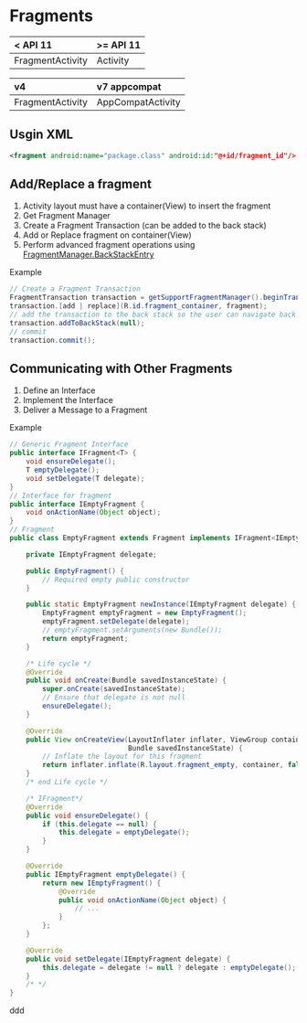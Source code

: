 # Fragments

| < API 11 | >= API 11 |
| :------------- | :------------- |
| FragmentActivity | Activity |

| v4 | v7 appcompat |
| :------------- | :------------- |
| FragmentActivity | AppCompatActivity |

## Usgin XML
```xml
<fragment android:name="package.class" android:id:"@+id/fragment_id"/>
```

## Add/Replace a fragment
1. Activity layout must have a container(View) to insert the fragment
2. Get Fragment Manager
3. Create a Fragment Transaction (can be added to the back stack)
4. Add or Replace fragment on container(View)
5. Perform advanced fragment operations using [FragmentManager.BackStackEntry](https://developer.android.com/reference/android/support/v4/app/FragmentManager.BackStackEntry.html)

Example  
```java
// Create a Fragment Transaction
FragmentTransaction transaction = getSupportFragmentManager().beginTransaction();
transaction.[add | replace](R.id.fragment_container, fragment);
// add the transaction to the back stack so the user can navigate back
transaction.addToBackStack(null);
// commit
transaction.commit();
```  

## Communicating with Other Fragments
1. Define an Interface
2. Implement the Interface
3. Deliver a Message to a Fragment

Example
```java
// Generic Fragment Interface
public interface IFragment<T> {
    void ensureDelegate();
    T emptyDelegate();
    void setDelegate(T delegate);
}
// Interface for fragment
public interface IEmptyFragment {
    void onActionName(Object object);
}
// Fragment
public class EmptyFragment extends Fragment implements IFragment<IEmptyFragment> {

    private IEmptyFragment delegate;

    public EmptyFragment() {
        // Required empty public constructor
    }

    public static EmptyFragment newInstance(IEmptyFragment delegate) {
        EmptyFragment emptyFragment = new EmptyFragment();
        emptyFragment.setDelegate(delegate);
        // emptyFragment.setArguments(new Bundle());
        return emptyFragment;
    }

    /* Life cycle */
    @Override
    public void onCreate(Bundle savedInstanceState) {
        super.onCreate(savedInstanceState);
        // Ensure that delegate is not null
        ensureDelegate();
    }

    @Override
    public View onCreateView(LayoutInflater inflater, ViewGroup container,
                             Bundle savedInstanceState) {
        // Inflate the layout for this fragment
        return inflater.inflate(R.layout.fragment_empty, container, false);
    }
    /* end Life cycle */

    /* IFragment*/
    @Override
    public void ensureDelegate() {
        if (this.delegate == null) {
            this.delegate = emptyDelegate();
        }
    }

    @Override
    public IEmptyFragment emptyDelegate() {
        return new IEmptyFragment() {
            @Override
            public void onActionName(Object object) {
                // ...
            }
        };
    }

    @Override
    public void setDelegate(IEmptyFragment delegate) {
        this.delegate = delegate != null ? delegate : emptyDelegate();
    }
    /* */
}
```












ddd
